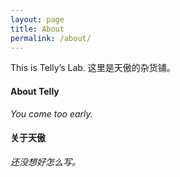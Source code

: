 ```yaml
---
layout: page
title: About
permalink: /about/
---
```


This is Telly’s Lab.
这里是天傲的杂货铺。

#### About Telly
*You come too early.*

#### 关于天傲
*还没想好怎么写。*
